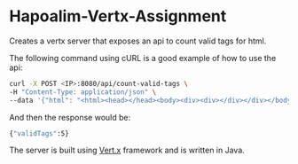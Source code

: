 # Hapoalim-Vertx-Assignment
Creates a vertx server that exposes an api to count valid tags for html.

The following command using cURL is a good example of how to use the api:

```bash
curl -X POST <IP>:8080/api/count-valid-tags \
-H "Content-Type: application/json" \
--data '{"html": "<html><head></head><body><div><div></div></div></body></html>"}'
```

And then the response would be:
```bash
{"validTags":5}
```

The server is built using [Vert.x](https://vertx.io/) framework and is written in Java.





